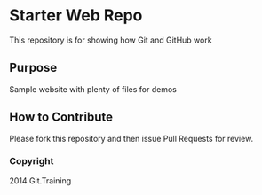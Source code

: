 # Starter Web Repo

This repository is for showing how Git and GitHub work

## Purpose

Sample website with plenty of files for demos

## How to Contribute

Please fork this repository and then issue Pull Requests for review.

### Copyright

2014 Git.Training
